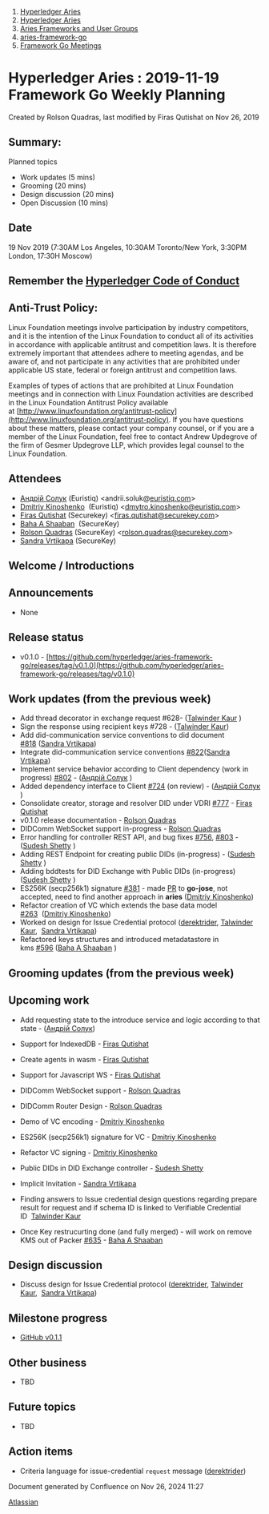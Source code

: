 1. [Hyperledger Aries](index.html)
2. [Hyperledger Aries](Hyperledger-Aries_18481154.html)
3. [Aries Frameworks and User Groups](Aries-Frameworks-and-User-Groups_18481290.html)
4. [aries-framework-go](aries-framework-go_18481606.html)
5. [Framework Go Meetings](Framework-Go-Meetings_18482076.html)

# Hyperledger Aries : 2019-11-19 Framework Go Weekly Planning

Created by Rolson Quadras, last modified by Firas Qutishat on Nov 26, 2019

## Summary:

Planned topics

- Work updates (5 mins)
- Grooming (20 mins)
- Design discussion (20 mins)
- Open Discussion (10 mins)

## Date

19 Nov 2019 (7:30AM Los Angeles, 10:30AM Toronto/New York, 3:30PM London, 17:30H Moscow)

## Remember the [Hyperledger Code of Conduct](https://lf-hyperledger.atlassian.net/wiki/display/HYP/Hyperledger+Code+of+Conduct)

## Anti-Trust Policy:

Linux Foundation meetings involve participation by industry competitors, and it is the intention of the Linux Foundation to conduct all of its activities in accordance with applicable antitrust and competition laws. It is therefore extremely important that attendees adhere to meeting agendas, and be aware of, and not participate in any activities that are prohibited under applicable US state, federal or foreign antitrust and competition laws.

Examples of types of actions that are prohibited at Linux Foundation meetings and in connection with Linux Foundation activities are described in the Linux Foundation Antitrust Policy available at [http://www.linuxfoundation.org/antitrust-policy](http://www.linuxfoundation.org/antitrust-policy). If you have questions about these matters, please contact your company counsel, or if you are a member of the Linux Foundation, feel free to contact Andrew Updegrove of the firm of Gesmer Updegrove LLP, which provides legal counsel to the Linux Foundation.

## Attendees

- [Андрій Солук](https://lf-hyperledger.atlassian.net/wiki/people/557058:944bd0fe-c47d-4ef3-b564-b2165534d406?ref=confluence) (Euristiq) &lt;andrii.soluk@[euristiq.com](http://euristiq.com)&gt;
- [Dmitriy Kinoshenko](https://lf-hyperledger.atlassian.net/wiki/people/557058:f8587cfb-189f-48fd-99b8-0f11f3d4fc50?ref=confluence)  (Euristiq) &lt;dmytro.kinoshenko@euristiq.com&gt;
- [Firas Qutishat](https://lf-hyperledger.atlassian.net/wiki/people/712020:81a7fd70-5c04-4c64-80bd-5701a34d4bb8?ref=confluence) (Securekey) &lt;firas.qutishat@securekey.com&gt;
- [Baha A Shaaban](https://lf-hyperledger.atlassian.net/wiki/people/712020:c6fcc16a-f888-4bb1-bef3-41f4da326364?ref=confluence)  (SecureKey)
- [Rolson Quadras](https://lf-hyperledger.atlassian.net/wiki/people/622101eec88f1000682f2f68?ref=confluence) (SecureKey) &lt;rolson.quadras@securekey.com&gt;
- [Sandra Vrtikapa](https://lf-hyperledger.atlassian.net/wiki/people/712020:ce049f56-7daf-45db-9d97-8c71991da019?ref=confluence) (SecureKey)

## Welcome / Introductions

## Announcements

- None

## Release status

- v0.1.0 - [https://github.com/hyperledger/aries-framework-go/releases/tag/v0.1.0](https://github.com/hyperledger/aries-framework-go/releases/tag/v0.1.0)

## Work updates (from the previous week)

- Add thread decorator in exchange request #628- ([Talwinder Kaur](https://lf-hyperledger.atlassian.net/wiki/people/609a972c5d67f20069b81542?ref=confluence) )
- Sign the response using recipient keys #728 - ([Talwinder Kaur](https://lf-hyperledger.atlassian.net/wiki/people/609a972c5d67f20069b81542?ref=confluence))
- Add did-communication service conventions to did document [#818](https://github.com/hyperledger/aries-framework-go/issues/818) ([Sandra Vrtikapa](https://lf-hyperledger.atlassian.net/wiki/people/712020:ce049f56-7daf-45db-9d97-8c71991da019?ref=confluence))
- Integrate did-communication service conventions [#822](https://github.com/hyperledger/aries-framework-go/issues/822)([Sandra Vrtikapa](https://lf-hyperledger.atlassian.net/wiki/people/712020:ce049f56-7daf-45db-9d97-8c71991da019?ref=confluence))
- Implement service behavior according to Client dependency (work in progress) [#802](https://github.com/hyperledger/aries-framework-go/issues/802) - ([Андрій Солук](https://lf-hyperledger.atlassian.net/wiki/people/557058:944bd0fe-c47d-4ef3-b564-b2165534d406?ref=confluence) )
- Added dependency interface to Client [#724](https://github.com/hyperledger/aries-framework-go/issues/724) (on review) - ([Андрій Солук](https://lf-hyperledger.atlassian.net/wiki/people/557058:944bd0fe-c47d-4ef3-b564-b2165534d406?ref=confluence) )
- Consolidate creator, storage and resolver DID under VDRI [#777](https://github.com/hyperledger/aries-framework-go/issues/777) - [Firas Qutishat](https://lf-hyperledger.atlassian.net/wiki/people/712020:81a7fd70-5c04-4c64-80bd-5701a34d4bb8?ref=confluence)
- v0.1.0 release documentation - [Rolson Quadras](https://lf-hyperledger.atlassian.net/wiki/people/622101eec88f1000682f2f68?ref=confluence)
- DIDComm WebSocket support in-progress - [Rolson Quadras](https://lf-hyperledger.atlassian.net/wiki/people/622101eec88f1000682f2f68?ref=confluence)
- Error handling for controller REST API, and bug fixes [#756](https://github.com/hyperledger/aries-framework-go/issues/756), [#803](https://github.com/hyperledger/aries-framework-go/issues/7803) - ([Sudesh Shetty](https://lf-hyperledger.atlassian.net/wiki/people/62334edb867a4e0070970909?ref=confluence) )
- Adding REST Endpoint for creating public DIDs (in-progress) - ([Sudesh Shetty](https://lf-hyperledger.atlassian.net/wiki/people/62334edb867a4e0070970909?ref=confluence) )
- Adding bddtests for DID Exchange with Public DIDs (in-progress) ([Sudesh Shetty](https://lf-hyperledger.atlassian.net/wiki/people/62334edb867a4e0070970909?ref=confluence) )
- ES256K (secp256k1) signature [#381](https://github.com/hyperledger/aries-framework-go/issues/381) - made [PR](https://github.com/square/go-jose/pull/278) to **go-jose**, not accepted, need to find another approach in **aries** ([Dmitriy Kinoshenko](https://lf-hyperledger.atlassian.net/wiki/people/557058:f8587cfb-189f-48fd-99b8-0f11f3d4fc50?ref=confluence))
- Refactor creation of VC which extends the base data model [#263](https://github.com/hyperledger/aries-framework-go/issues/263)  ([Dmitriy Kinoshenko](https://lf-hyperledger.atlassian.net/wiki/people/557058:f8587cfb-189f-48fd-99b8-0f11f3d4fc50?ref=confluence))
- Worked on design for Issue Credential protocol ([derektrider](https://lf-hyperledger.atlassian.net/wiki/people/60b7f69348b89500697aa128?ref=confluence), [Talwinder Kaur](https://lf-hyperledger.atlassian.net/wiki/people/609a972c5d67f20069b81542?ref=confluence),  [Sandra Vrtikapa](https://lf-hyperledger.atlassian.net/wiki/people/712020:ce049f56-7daf-45db-9d97-8c71991da019?ref=confluence))
- Refactored keys structures and introduced metadatastore in kms [#596](https://github.com/hyperledger/aries-framework-go/issues/596) ([Baha A Shaaban](https://lf-hyperledger.atlassian.net/wiki/people/712020:c6fcc16a-f888-4bb1-bef3-41f4da326364?ref=confluence) )

## Grooming updates (from the previous week)

## Upcoming work

- Add requesting state to the introduce service and logic according to that state - ([Андрій Солук](https://lf-hyperledger.atlassian.net/wiki/people/557058:944bd0fe-c47d-4ef3-b564-b2165534d406?ref=confluence))
- Support for IndexedDB - [Firas Qutishat](https://lf-hyperledger.atlassian.net/wiki/people/712020:81a7fd70-5c04-4c64-80bd-5701a34d4bb8?ref=confluence)
- Create agents in wasm - [Firas Qutishat](https://lf-hyperledger.atlassian.net/wiki/people/712020:81a7fd70-5c04-4c64-80bd-5701a34d4bb8?ref=confluence)
- Support for Javascript WS - [Firas Qutishat](https://lf-hyperledger.atlassian.net/wiki/people/712020:81a7fd70-5c04-4c64-80bd-5701a34d4bb8?ref=confluence)
- DIDComm WebSocket support - [Rolson Quadras](https://lf-hyperledger.atlassian.net/wiki/people/622101eec88f1000682f2f68?ref=confluence)
- DIDComm Router Design - [Rolson Quadras](https://lf-hyperledger.atlassian.net/wiki/people/622101eec88f1000682f2f68?ref=confluence)
- Demo of VC encoding - [Dmitriy Kinoshenko](https://lf-hyperledger.atlassian.net/wiki/people/557058:f8587cfb-189f-48fd-99b8-0f11f3d4fc50?ref=confluence)
- ES256K (secp256k1) signature for VC - [Dmitriy Kinoshenko](https://lf-hyperledger.atlassian.net/wiki/people/557058:f8587cfb-189f-48fd-99b8-0f11f3d4fc50?ref=confluence)
- Refactor VC signing - [Dmitriy Kinoshenko](https://lf-hyperledger.atlassian.net/wiki/people/557058:f8587cfb-189f-48fd-99b8-0f11f3d4fc50?ref=confluence)
  
- Public DIDs in DID Exchange controller - [Sudesh Shetty](https://lf-hyperledger.atlassian.net/wiki/people/62334edb867a4e0070970909?ref=confluence)
- Implicit Invitation - [Sandra Vrtikapa](https://lf-hyperledger.atlassian.net/wiki/people/712020:ce049f56-7daf-45db-9d97-8c71991da019?ref=confluence)
- Finding answers to Issue credential design questions regarding prepare result for request and if schema ID is linked to Verifiable Credential ID  [Talwinder Kaur](https://lf-hyperledger.atlassian.net/wiki/people/609a972c5d67f20069b81542?ref=confluence)
- Once Key restrucurting done (and fully merged) - will work on remove KMS out of Packer [#635](https://github.com/hyperledger/aries-framework-go/issues/635) - [Baha A Shaaban](https://lf-hyperledger.atlassian.net/wiki/people/712020:c6fcc16a-f888-4bb1-bef3-41f4da326364?ref=confluence)

## Design discussion

- Discuss design for Issue Credential protocol ([derektrider](https://lf-hyperledger.atlassian.net/wiki/people/60b7f69348b89500697aa128?ref=confluence), [Talwinder Kaur](https://lf-hyperledger.atlassian.net/wiki/people/609a972c5d67f20069b81542?ref=confluence),  [Sandra Vrtikapa](https://lf-hyperledger.atlassian.net/wiki/people/712020:ce049f56-7daf-45db-9d97-8c71991da019?ref=confluence))

## Milestone progress

- [GitHub v0.1.1](https://github.com/hyperledger/aries-framework-go/milestone/2)

## Other business

- TBD

## Future topics

- TBD

## Action items

- Criteria language for issue-credential `request` message ([derektrider](https://lf-hyperledger.atlassian.net/wiki/people/60b7f69348b89500697aa128?ref=confluence))

Document generated by Confluence on Nov 26, 2024 11:27

[Atlassian](http://www.atlassian.com/)
